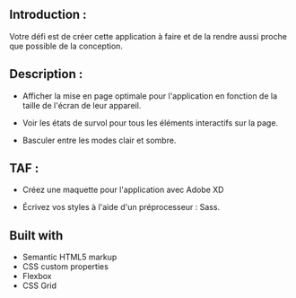 ## Introduction : 

Votre défi est de créer cette application à faire et de la rendre aussi proche que possible de la conception.

## Description :

- Afficher la mise en page optimale pour l'application en fonction de la taille de l'écran de leur appareil.

- Voir les états de survol pour tous les éléments interactifs sur la page.

- Basculer entre les modes clair et sombre.

## TAF :

- Créez une maquette pour l'application avec Adobe XD

- Écrivez vos styles à l'aide d'un préprocesseur : Sass.

## Built with

- Semantic HTML5 markup
- CSS custom properties
- Flexbox
- CSS Grid
